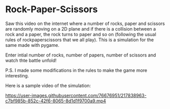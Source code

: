 # Rock-Paper-Scissors

Saw this video on the internet where a number of rocks, paper and scissors are randomly moving on a 2D plane and if there is a collision between a rock and a paper, the rock turns to paper and so on (following the usual rules of rockpaperscissors that we all play). This is a simulation for the same made with pygame.

Enter intial number of rocks, number of papers, number of scissors and watch thte battle unfold!

P.S. I made some modifications in the rules to make the game more interesting.


Here is a sample video of the simulation:

https://user-images.githubusercontent.com/76676951/217838963-c7bf985b-852c-42f6-8065-8d1d1f9700a9.mp4

